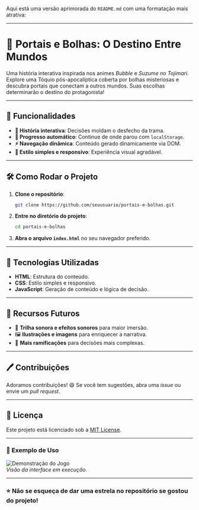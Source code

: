 Aqui está uma versão aprimorada do `README.md` com uma formatação mais atrativa:

---

# 🌌 Portais e Bolhas: O Destino Entre Mundos

Uma história interativa inspirada nos animes *Bubble* e *Suzume no Tojimari*. Explore uma Tóquio pós-apocalíptica coberta por bolhas misteriosas e descubra portais que conectam a outros mundos. Suas escolhas determinarão o destino do protagonista! 

---

## 🚀 Funcionalidades

- **🌟 História interativa**: Decisões moldam o desfecho da trama.
- **💾 Progresso automático**: Continue de onde parou com `localStorage`.
- **⚡ Navegação dinâmica**: Conteúdo gerado dinamicamente via DOM.
- **🎨 Estilo simples e responsivo**: Experiência visual agradável.

---

## 🛠️ Como Rodar o Projeto

1. **Clone o repositório**:

   ```bash
   git clone https://github.com/seuusuario/portais-e-bolhas.git
   ```

2. **Entre no diretório do projeto**:

   ```bash
   cd portais-e-bolhas
   ```

3. **Abra o arquivo `index.html`** no seu navegador preferido.

---

## 🧰 Tecnologias Utilizadas

- **HTML**: Estrutura do conteúdo.
- **CSS**: Estilo simples e responsivo.
- **JavaScript**: Geração de conteúdo e lógica de decisão.

---

## 🌱 Recursos Futuros

- 🎵 **Trilha sonora e efeitos sonoros** para maior imersão.
- 🖼️ **Ilustrações e imagens** para enriquecer a narrativa.
- 🌌 **Mais ramificações** para decisões mais complexas.

---

## 🖊️ Contribuições

Adoramos contribuições! 😄 Se você tem sugestões, abra uma *issue* ou envie um *pull request*.

---

## 📜 Licença

Este projeto está licenciado sob a [MIT License](LICENSE).

---

### 📸 Exemplo de Uso

![Demonstração do Jogo](https://via.placeholder.com/800x400?text=Captura+de+Tela)  
*Visão da interface em execução.* 

---

### ⭐ Não se esqueça de dar uma estrela no repositório se gostou do projeto!

